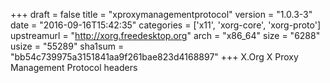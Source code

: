 +++
draft = false
title = "xproxymanagementprotocol"
version = "1.0.3-3"
date = "2016-09-16T15:42:35"
categories = ['x11', 'xorg-core', 'xorg-proto']
upstreamurl = "http://xorg.freedesktop.org"
arch = "x86_64"
size = "6288"
usize = "55289"
sha1sum = "bb54c739975a3151841aa9f261bae823d4168897"
+++
X.Org X Proxy Management Protocol headers